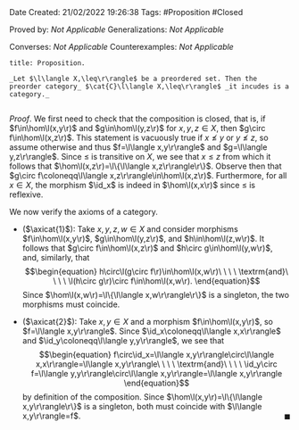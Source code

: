 <br />
<br />

Date Created: 21/02/2022 19:26:38
Tags: #Proposition #Closed 

Proved by: _Not Applicable_
Generalizations: _Not Applicable_

Converses: _Not Applicable_
Counterexamples: _Not Applicable_

``` ad-Proposition
title: Proposition.

_Let $\l\langle X,\leq\r\rangle$ be a preordered set. Then the preorder category_ $\cat{C}\l\langle X,\leq\r\rangle$ _it incudes is a category._


```

_Proof_. We first need to check that the composition is closed, that is, if $f\in\hom\l(x,y\r)$ and $g\in\hom\l(y,z\r)$ for $x,y,z\in X$, then $g\circ f\in\hom\l(x,z\r)$. This statement is vacuously true if $x\not\leq y$ or $y\not\leq z$, so assume otherwise and thus $f=\l\langle x,y\r\rangle$ and $g=\l\langle y,z\r\rangle$. Since $\leq$ is transitive on $X$, we see that $x\leq z$ from which it follows that $\hom\l(x,z\r)=\l\{\l\langle x,z\r\rangle\r\}$. Observe then that $g\circ f\coloneqq\l\langle x,z\r\rangle\in\hom\l(x,z\r)$. Furthermore, for all $x\in X$, the morphism $\id_x$ is indeed in $\hom\l(x,x\r)$ since $\leq$ is reflexive.

We now verify the axioms of a category.
* ($\axicat{1}$): Take $x,y,z,w\in X$ and consider morphisms $f\in\hom\l(x,y\r)$, $g\in\hom\l(y,z\r)$, and $h\in\hom\l(z,w\r)$. It follows that $g\circ f\in\hom\l(x,z\r)$ and $h\circ g\in\hom\l(y,w\r)$, and, similarly, that$$\begin{equation}
        h\circ\l(g\circ f\r)\in\hom\l(x,w\r)\ \ \ \ \textrm{and}\ \ \ \ \l(h\circ g\r)\circ f\in\hom\l(x,w\r).
    \end{equation}$$
Since $\hom\l(x,w\r)=\l\{\l\langle x,w\r\rangle\r\}$ is a singleton, the two morphisms must coincide.

* ($\axicat{2}$): Take $x,y\in X$ and a morphism $f\in\hom\l(x,y\r)$, so $f=\l\langle x,y\r\rangle$. Since $\id_x\coloneqq\l\langle x,x\r\rangle$ and $\id_y\coloneqq\l\langle y,y\r\rangle$, we see that
$$\begin{equation}
    f\circ\id_x=\l\langle x,y\r\rangle\circ\l\langle x,x\r\rangle=\l\langle x,y\r\rangle\ \ \ \ \textrm{and}\ \ \ \ \id_y\circ f=\l\langle y,y\r\rangle\circ\l\langle x,y\r\rangle=\l\langle x,y\r\rangle
\end{equation}$$
by definition of the composition. Since $\hom\l(x,y\r)=\l\{\l\langle x,y\r\rangle\r\}$ is a singleton, both must coincide with $\l\langle x,y\r\rangle=f$.<span style="float:right;">$\blacksquare$</span> 
